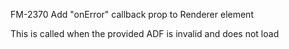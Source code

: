 FM-2370 Add "onError" callback prop to Renderer element

This is called when the provided ADF is invalid and does not load
